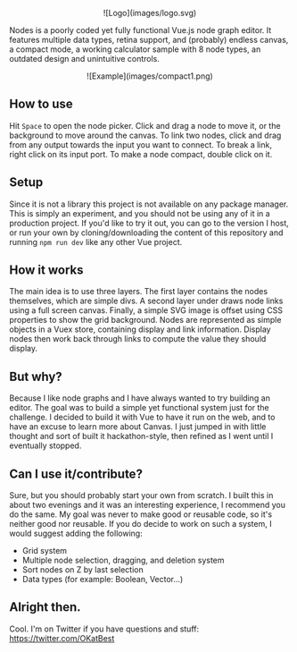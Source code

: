 <p align="center">
![Logo](images/logo.svg)
</p>

Nodes is a poorly coded yet fully functional Vue.js node graph editor. It features multiple data types, retina support, and (probably) endless canvas, a compact mode, a working calculator sample with 8 node types, an outdated design and unintuitive controls.

<p align="center">
![Example](images/compact1.png)
</p>

## How to use

Hit `Space` to open the node picker. Click and drag a node to move it, or the background to move around the canvas. To link two nodes, click and drag from any output towards the input you want to connect. To break a link, right click on its input port. To make a node compact, double click on it.

## Setup

Since it is not a library this project is not available on any package manager. This is simply an experiment, and you should not be using any of it in a production project. If you'd like to try it out, you can go to the version I host, or run your own by cloning/downloading the content of this repository and running `npm run dev` like any other Vue project.

## How it works

The main idea is to use three layers. The first layer contains the nodes themselves, which are simple divs. A second layer under draws node links using a full screen canvas. Finally, a simple SVG image is offset using CSS properties to show the grid background. Nodes are represented as simple objects in a Vuex store, containing display and link information. Display nodes then work back through links to compute the value they should display.


## But why?

Because I like node graphs and I have always wanted to try building an editor. The goal was to build a simple yet functional system just for the challenge. I decided to build it with Vue to have it run on the web, and to have an excuse to learn more about Canvas. I just jumped in with little thought and sort of built it hackathon-style, then refined as I went until I eventually stopped.


## Can I use it/contribute?

Sure, but you should probably start your own from scratch. I built this in about two evenings and it was an interesting experience, I recommend you do the same. My goal was never to make good or reusable code, so it's neither good nor reusable. If you do decide to work on such a system, I would suggest adding the following:

 - Grid system
 - Multiple node selection, dragging, and deletion system
 - Sort nodes on Z by last selection
 - Data types (for example: Boolean, Vector...)

## Alright then.

Cool. I'm on Twitter if you have questions and stuff: https://twitter.com/OKatBest
